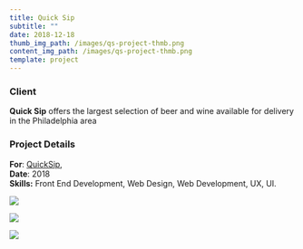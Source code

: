 ```yaml
---
title: Quick Sip
subtitle: ""
date: 2018-12-18
thumb_img_path: /images/qs-project-thmb.png
content_img_path: /images/qs-project-thmb.png
template: project
---
```

### Client

**Quick Sip** offers the largest selection of beer and wine available for delivery in the Philadelphia area

### Project Details

**For**: [QuickSip](https://www.quicksipdelivery.com/),\
**Date**: 2018\
**Skills:** Front End Development, Web Design, Web Development, UX, UI.

![](/images/qs-dsk.jpg)

![](/images/qs-tblt.jpg)

![](/images/qs-phn.png)
